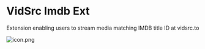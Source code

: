 # VidSrc Imdb Ext
Extension enabling users to stream media matching IMDB title ID at vidsrc.to

![icon.png]([http://url/to/img.png](https://github.com/jsDorian/VidSrc-Imdb-Ext/blob/main/source/icon.png)https://github.com/jsDorian/VidSrc-Imdb-Ext/blob/main/source/icon.png)
